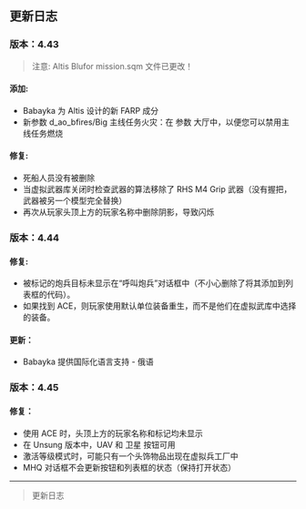 ## 更新日志

### 版本：4.43

> 注意: Altis Blufor mission.sqm 文件已更改！

#### 添加:
- Babayka 为 Altis 设计的新 FARP 成分
- 新参数 d_ao_bfires/Big 主线任务火灾：在 参数 大厅中，以便您可以禁用主线任务燃烧
#### 修复: 
- 死船人员没有被删除
- 当虚拟武器库关闭时检查武器的算法移除了 RHS M4 Grip 武器（没有握把，武器被另一个模型完全替换）
- 再次从玩家头顶上方的玩家名称中删除阴影，导致闪烁

### 版本：4.44

#### 修复:
- 被标记的炮兵目标未显示在“呼叫炮兵”对话框中（不小心删除了将其添加到列表框的代码）。
- 如果找到 ACE，则玩家使用默认单位装备重生，而不是他们在虚拟武库中选择的装备。
#### 更新：
- Babayka 提供国际化语言支持 - 俄语

### 版本：4.45

#### 修复：
- 使用 ACE 时，头顶上方的玩家名称和标记均未显示
- 在 Unsung 版本中，UAV 和 卫星 按钮可用
- 激活等级模式时，可能只有一个头饰物品出现在虚拟兵工厂中
- MHQ 对话框不会更新按钮和列表框的状态（保持打开状态）





- - - - - - - - - -
> 更新日志
